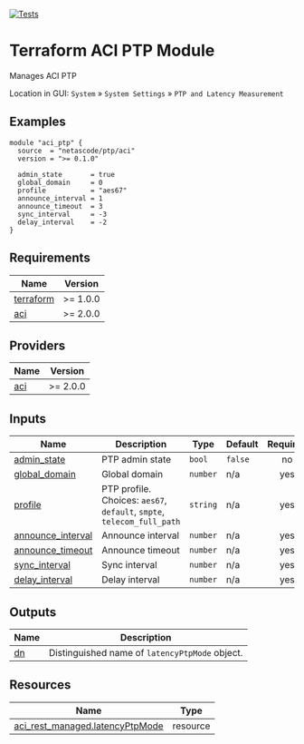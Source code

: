 <!-- BEGIN_TF_DOCS -->
[![Tests](https://github.com/netascode/terraform-aci-ptp/actions/workflows/test.yml/badge.svg)](https://github.com/netascode/terraform-aci-ptp/actions/workflows/test.yml)

# Terraform ACI PTP Module

Manages ACI PTP

Location in GUI:
`System` » `System Settings` » `PTP and Latency Measurement`

## Examples

```hcl
module "aci_ptp" {
  source  = "netascode/ptp/aci"
  version = ">= 0.1.0"

  admin_state       = true
  global_domain     = 0
  profile           = "aes67"
  announce_interval = 1
  announce_timeout  = 3
  sync_interval     = -3
  delay_interval    = -2
}
```

## Requirements

| Name | Version |
|------|---------|
| <a name="requirement_terraform"></a> [terraform](#requirement\_terraform) | >= 1.0.0 |
| <a name="requirement_aci"></a> [aci](#requirement\_aci) | >= 2.0.0 |

## Providers

| Name | Version |
|------|---------|
| <a name="provider_aci"></a> [aci](#provider\_aci) | >= 2.0.0 |

## Inputs

| Name | Description | Type | Default | Required |
|------|-------------|------|---------|:--------:|
| <a name="input_admin_state"></a> [admin\_state](#input\_admin\_state) | PTP admin state | `bool` | `false` | no |
| <a name="input_global_domain"></a> [global\_domain](#input\_global\_domain) | Global domain | `number` | n/a | yes |
| <a name="input_profile"></a> [profile](#input\_profile) | PTP profile. Choices: `aes67`, `default`, `smpte`, `telecom_full_path` | `string` | n/a | yes |
| <a name="input_announce_interval"></a> [announce\_interval](#input\_announce\_interval) | Announce interval | `number` | n/a | yes |
| <a name="input_announce_timeout"></a> [announce\_timeout](#input\_announce\_timeout) | Announce timeout | `number` | n/a | yes |
| <a name="input_sync_interval"></a> [sync\_interval](#input\_sync\_interval) | Sync interval | `number` | n/a | yes |
| <a name="input_delay_interval"></a> [delay\_interval](#input\_delay\_interval) | Delay interval | `number` | n/a | yes |

## Outputs

| Name | Description |
|------|-------------|
| <a name="output_dn"></a> [dn](#output\_dn) | Distinguished name of `latencyPtpMode` object. |

## Resources

| Name | Type |
|------|------|
| [aci_rest_managed.latencyPtpMode](https://registry.terraform.io/providers/CiscoDevNet/aci/latest/docs/resources/rest_managed) | resource |
<!-- END_TF_DOCS -->
